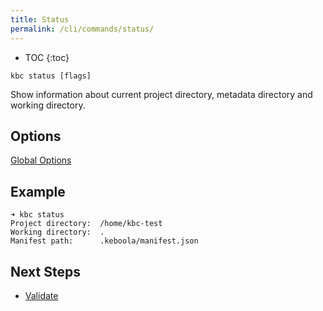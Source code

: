 ```yaml
---
title: Status
permalink: /cli/commands/status/
---
```


* TOC
{:toc}

```
kbc status [flags]
```

Show information about current project directory, metadata directory and working directory.

## Options

[Global Options](/cli/commands/#global-options)

## Example

```
➜ kbc status
Project directory:  /home/kbc-test
Working directory:  .
Manifest path:      .keboola/manifest.json
```

## Next Steps

- [Validate](/cli/commands/validate/)

